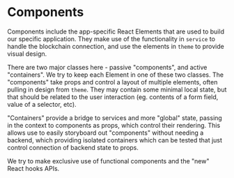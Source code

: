 # Components

Components include the app-specific React Elements that are used to build our specific application.
They make use of the functionality in `service` to handle the blockchain connection, and use the
elements in `theme` to provide visual design.

There are two major classes here - passive "components", and active "containers". We try to keep each
Element in one of these two classes. The "components" take props and control a layout of multiple elements,
often pulling in design from `theme`. They may contain some minimal local state, but that should be related
to the user interaction (eg. contents of a form field, value of a selector, etc).

"Containers" provide a bridge to services and more "global" state, passing in the context to components
as props, which control their rendering. This allows use to easily storyboard out "components" without needing
a backend, which providing isolated containers which can be tested that just control connection of backend state to props.

We try to make exclusive use of functional components and the "new" React hooks APIs.
